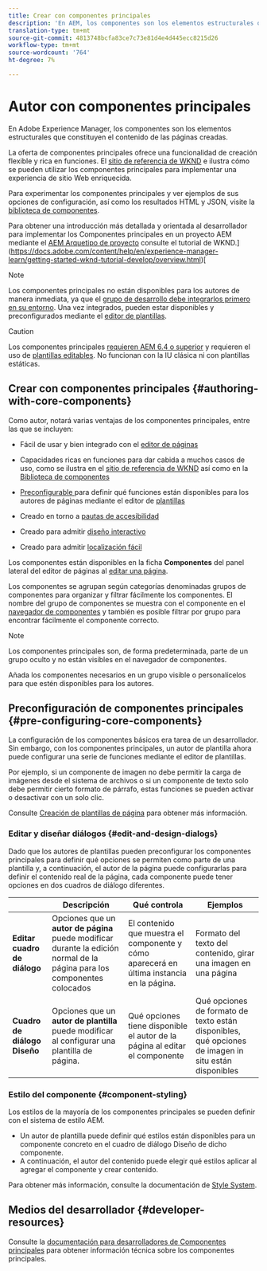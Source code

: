 ```yaml
---
title: Crear con componentes principales
description: 'En AEM, los componentes son los elementos estructurales que constituyen el contenido de las páginas que se crean: la oferta de componentes principales ofrece una funcionalidad de creación flexible y con muchas funciones.'
translation-type: tm+mt
source-git-commit: 4813748bcfa83ce7c73e81d4e4d445ecc8215d26
workflow-type: tm+mt
source-wordcount: '764'
ht-degree: 7%

---
```



# Autor con componentes principales

En Adobe Experience Manager, los componentes son los elementos estructurales que constituyen el contenido de las páginas creadas.

La oferta de componentes principales ofrece una funcionalidad de creación flexible y rica en funciones. El [sitio de referencia de WKND](https://wknd.site) e ilustra cómo se pueden utilizar los componentes principales para implementar una experiencia de sitio Web enriquecida.

Para experimentar los componentes principales y ver ejemplos de sus opciones de configuración, así como los resultados HTML y JSON, visite la [biblioteca de componentes](https://adobe.com/go/aem_cmp_library).

Para obtener una introducción más detallada y orientada al desarrollador para implementar los Componentes principales en un proyecto AEM mediante el [AEM Arquetipo de proyecto](/help/developing/archetype/overview.md) consulte el tutorial de WKND.](https://docs.adobe.com/content/help/en/experience-manager-learn/getting-started-wknd-tutorial-develop/overview.html)[

>[!NOTE]
>
>Los componentes principales no están disponibles para los autores de manera inmediata, ya que el [grupo de desarrollo debe integrarlos primero en su entorno](/help/get-started/using.md). Una vez integrados, pueden estar disponibles y preconfigurados mediante el [editor de plantillas](https://docs.adobe.com/content/help/en/experience-manager-cloud-service/sites/authoring/features/templates.html).

>[!CAUTION]
>
>Los componentes principales [requieren AEM 6.4 o superior](/help/versions.md) y requieren el uso de [plantillas editables](https://docs.adobe.com/content/help/en/experience-manager-cloud-service/sites/authoring/features/templates.html). No funcionan con la IU clásica ni con plantillas estáticas.

## Crear con componentes principales {#authoring-with-core-components}

Como autor, notará varias ventajas de los componentes principales, entre las que se incluyen:

* Fácil de usar y bien integrado con el [editor de páginas](https://docs.adobe.com/content/help/en/experience-manager-cloud-service/sites/authoring/fundamentals/editing-content.html)

* Capacidades ricas en funciones para dar cabida a muchos casos de uso, como se ilustra en el [sitio de referencia de WKND](https://wknd.site) así como en la [Biblioteca de componentes](https://adobe.com/go/aem_cmp_library)

* [Preconfigurable ](#pre-configuring-core-components) para definir qué funciones están disponibles para los autores de páginas mediante el editor de  [plantillas](https://docs.adobe.com/content/help/en/experience-manager-cloud-service/sites/authoring/features/templates.html)

* Creado en torno a [pautas de accesibilidad](https://docs.adobe.com/content/help/en/experience-manager-cloud-service/sites/authoring/fundamentals/accessible-content.html)

* Creado para admitir [diseño interactivo](https://docs.adobe.com/content/help/en/experience-manager-cloud-service/sites/authoring/features/responsive-layout.html)

* Creado para admitir [localización fácil](localization.md)

Los componentes están disponibles en la ficha **Componentes** del panel lateral del editor de páginas al [editar una página](https://docs.adobe.com/content/help/en/experience-manager-cloud-service/sites/authoring/fundamentals/editing-content.html).

Los componentes se agrupan según categorías denominadas grupos de componentes para organizar y filtrar fácilmente los componentes. El nombre del grupo de componentes se muestra con el componente en el [navegador de componentes](https://docs.adobe.com/content/help/en/experience-manager-cloud-service/sites/authoring/fundamentals/editing-content.html) y también es posible filtrar por grupo para encontrar fácilmente el componente correcto.

>[!NOTE]
>
>Los componentes principales son, de forma predeterminada, parte de un grupo oculto y no están visibles en el navegador de componentes.
>
>Añada los componentes necesarios en un grupo visible o personalícelos para que estén disponibles para los autores.

## Preconfiguración de componentes principales {#pre-configuring-core-components}

La configuración de los componentes básicos era tarea de un desarrollador. Sin embargo, con los componentes principales, un autor de plantilla ahora puede configurar una serie de funciones mediante el editor de plantillas.

Por ejemplo, si un componente de imagen no debe permitir la carga de imágenes desde el sistema de archivos o si un componente de texto solo debe permitir cierto formato de párrafo, estas funciones se pueden activar o desactivar con un solo clic.

Consulte [Creación de plantillas de página](https://docs.adobe.com/content/help/en/experience-manager-cloud-service/sites/authoring/features/templates.html) para obtener más información.

### Editar y diseñar diálogos {#edit-and-design-dialogs}

Dado que los autores de plantillas pueden preconfigurar los componentes principales para definir qué opciones se permiten como parte de una plantilla y, a continuación, el autor de la página puede configurarlas para definir el contenido real de la página, cada componente puede tener opciones en dos cuadros de diálogo diferentes.

|  | Descripción | Qué controla | Ejemplos |
|--- |--- |--- |--- |
| **Editar cuadro de diálogo** | Opciones que un **autor de página** puede modificar durante la edición normal de la página para los componentes colocados | El contenido que muestra el componente y cómo aparecerá en última instancia en la página. | Formato del texto del contenido, girar una imagen en una página |
| **Cuadro de diálogo Diseño** | Opciones que un **autor de plantilla** puede modificar al configurar una plantilla de página. | Qué opciones tiene disponible el autor de la página al editar el componente | Qué opciones de formato de texto están disponibles, qué opciones de imagen in situ están disponibles |

### Estilo del componente {#component-styling}

Los estilos de la mayoría de los componentes principales se pueden definir con el sistema de estilo AEM.

* Un autor de plantilla puede definir qué estilos están disponibles para un componente concreto en el cuadro de diálogo Diseño de dicho componente.
* A continuación, el autor del contenido puede elegir qué estilos aplicar al agregar el componente y crear contenido.

Para obtener más información, consulte la documentación de [Style System](https://docs.adobe.com/content/help/en/experience-manager-cloud-service/sites/authoring/features/style-system.html).

## Medios del desarrollador {#developer-resources}

Consulte la [documentación para desarrolladores de Componentes principales](/help/developing/overview.md) para obtener información técnica sobre los componentes principales.
